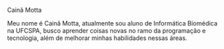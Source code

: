 Cainã Motta

Meu nome é Cainã Motta, atualmente sou aluno de Informática Biomédica na UFCSPA, busco aprender coisas novas no ramo da programação e tecnologia, 
além de melhorar minhas habilidades nessas áreas. 
